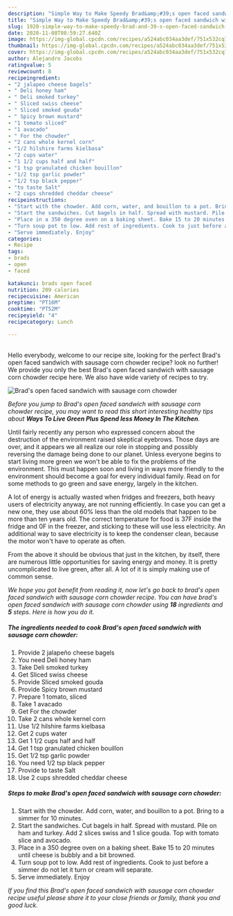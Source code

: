 ```yaml
---
description: "Simple Way to Make Speedy Brad&amp;#39;s open faced sandwich with sausage corn chowder"
title: "Simple Way to Make Speedy Brad&amp;#39;s open faced sandwich with sausage corn chowder"
slug: 1920-simple-way-to-make-speedy-brad-and-39-s-open-faced-sandwich-with-sausage-corn-chowder
date: 2020-11-08T08:59:27.640Z
image: https://img-global.cpcdn.com/recipes/a524abc034aa3def/751x532cq70/brads-open-faced-sandwich-with-sausage-corn-chowder-recipe-main-photo.jpg
thumbnail: https://img-global.cpcdn.com/recipes/a524abc034aa3def/751x532cq70/brads-open-faced-sandwich-with-sausage-corn-chowder-recipe-main-photo.jpg
cover: https://img-global.cpcdn.com/recipes/a524abc034aa3def/751x532cq70/brads-open-faced-sandwich-with-sausage-corn-chowder-recipe-main-photo.jpg
author: Alejandro Jacobs
ratingvalue: 5
reviewcount: 8
recipeingredient:
- "2 jalapeo cheese bagels"
- " Deli honey ham"
- " Deli smoked turkey"
- " Sliced swiss cheese"
- " Sliced smoked gouda"
- " Spicy brown mustard"
- "1 tomato sliced"
- "1 avacado"
- " For the chowder"
- "2 cans whole kernel corn"
- "1/2 hilshire farms kielbasa"
- "2 cups water"
- "1 1/2 cups half and half"
- "1 tsp granulated chicken bouillon"
- "1/2 tsp garlic powder"
- "1/2 tsp black pepper"
- "to taste Salt"
- "2 cups shredded cheddar cheese"
recipeinstructions:
- "Start with the chowder. Add corn, water, and bouillon to a pot. Bring to a simmer for 10 minutes."
- "Start the sandwiches. Cut bagels in half. Spread with mustard. Pile on ham and turkey. Add 2 slices swiss and 1 slice gouda. Top with tomato slice and avocado."
- "Place in a 350 degree oven on a baking sheet. Bake 15 to 20 minutes until cheese is bubbly and a bit browned."
- "Turn soup pot to low. Add rest of ingredients. Cook to just before a simmer do not let it turn or cream will separate."
- "Serve immediately. Enjoy"
categories:
- Recipe
tags:
- brads
- open
- faced

katakunci: brads open faced 
nutrition: 209 calories
recipecuisine: American
preptime: "PT16M"
cooktime: "PT52M"
recipeyield: "4"
recipecategory: Lunch

---
```

<br>
Hello everybody, welcome to our recipe site, looking for the perfect Brad&#39;s open faced sandwich with sausage corn chowder recipe? look no further! We provide you only the best Brad&#39;s open faced sandwich with sausage corn chowder recipe here. We also have wide variety of recipes to try.
<br>


![Brad&#39;s open faced sandwich with sausage corn chowder](https://img-global.cpcdn.com/recipes/a524abc034aa3def/751x532cq70/brads-open-faced-sandwich-with-sausage-corn-chowder-recipe-main-photo.jpg)

<i>Before you jump to Brad&#39;s open faced sandwich with sausage corn chowder recipe, you may want to read this short interesting healthy tips about 
<strong>Ways To Live Green Plus Spend less Money In The Kitchen</strong>.</i>
</br>

Until fairly recently any person who expressed concern about the destruction of the environment raised skeptical eyebrows. Those days are over, and it appears we all realize our role in stopping and possibly reversing the damage being done to our planet. Unless everyone begins to start living more green we won't be able to fix the problems of the environment. This must happen soon and living in ways more friendly to the environment should become a goal for every individual family. Read on for some methods to go green and save energy, largely in the kitchen.

A lot of energy is actually wasted when fridges and freezers, both heavy users of electricity anyway, are not running efficiently. In case you can get a new one, they use about 60% less than the old models that happen to be more than ten years old. The correct temperature for food is 37F inside the fridge and 0F in the freezer, and sticking to these will use less electricity. An additional way to save electricity is to keep the condenser clean, because the motor won't have to operate as often.

From the above it should be obvious that just in the kitchen, by itself, there are numerous little opportunities for saving energy and money. It is pretty uncomplicated to live green, after all. A lot of it is simply making use of common sense.


<i>We hope you got benefit from reading it, now let's go back to brad&#39;s open faced sandwich with sausage corn chowder recipe. You can have brad&#39;s open faced sandwich with sausage corn chowder using <strong>18</strong> ingredients and <strong>5</strong> steps. Here is how you do it.
</i>

##### The ingredients needed to cook Brad&#39;s open faced sandwich with sausage corn chowder:

1. Provide 2 jalapeño cheese bagels
1. You need  Deli honey ham
1. Take  Deli smoked turkey
1. Get  Sliced swiss cheese
1. Provide  Sliced smoked gouda
1. Provide  Spicy brown mustard
1. Prepare 1 tomato, sliced
1. Take 1 avacado
1. Get  For the chowder
1. Take 2 cans whole kernel corn
1. Use 1/2 hilshire farms kielbasa
1. Get 2 cups water
1. Get 1 1/2 cups half and half
1. Get 1 tsp granulated chicken bouillon
1. Get 1/2 tsp garlic powder
1. You need 1/2 tsp black pepper
1. Provide to taste Salt
1. Use 2 cups shredded cheddar cheese


##### Steps to make Brad&#39;s open faced sandwich with sausage corn chowder:

1. Start with the chowder. Add corn, water, and bouillon to a pot. Bring to a simmer for 10 minutes.
1. Start the sandwiches. Cut bagels in half. Spread with mustard. Pile on ham and turkey. Add 2 slices swiss and 1 slice gouda. Top with tomato slice and avocado.
1. Place in a 350 degree oven on a baking sheet. Bake 15 to 20 minutes until cheese is bubbly and a bit browned.
1. Turn soup pot to low. Add rest of ingredients. Cook to just before a simmer do not let it turn or cream will separate.
1. Serve immediately. Enjoy


<i>If you find this Brad&#39;s open faced sandwich with sausage corn chowder recipe useful please share it to your close friends or family, thank you and good luck.</i>
